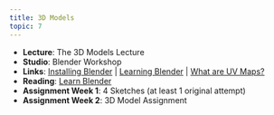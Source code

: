 ```yaml
---
title: 3D Models
topic: 7
---
```


- **Lecture**: The 3D Models Lecture
- **Studio**: Blender Workshop
- **Links**: [Installing Blender](https://guidebook.hdyar.com/docs/blender/install-blender/) | [Learning Blender](https://guidebook.hdyar.com/docs/blender/learn-blender/) | [What are UV Maps?](https://explainers.hdyar.com/uvmaps/index.html)
- **Reading**: [Learn Blender](https://guidebook.hdyar.com/docs/blender/learn-blender/)
- **Assignment Week 1**: 4 Sketches (at least 1 original attempt)
- **Assignment Week 2**: 3D Model Assignment
